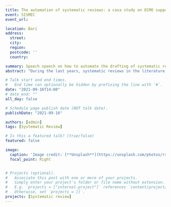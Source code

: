 ```yaml
---
title: The automation of systematic reviews: a casa study on ECMO support
event: SISMEC
event_url: 

location: Bari 
address:
  street: 
  city: 
  region: 
  postcode: ''
  country: 

summary: Speech speech on how to automate the drafting of systematic reviews
abstract: "During the last years, systematic reviews in the literature have increased exponentially. For this reason it is necessary to identify and validate methods that can synthesize the evidence"

# Talk start and end times.
#   End time can optionally be hidden by prefixing the line with `#`.
date: "2021-09-16T14:00"
# date_end: ""
all_day: false

# Schedule page publish date (NOT talk date).
publishDate: "2021-09-16"

authors: [admin]
tags: [Systematic Review]

# Is this a featured talk? (true/false)
featured: false

image:
  caption: 'Image credit: [**Unsplash**](https://unsplash.com/photos/rxpThOwuVgE)'
  focal_point: Right


# Projects (optional).
#   Associate this post with one or more of your projects.
#   Simply enter your project's folder or file name without extension.
#   E.g. `projects = ["internal-project"]` references `content/project/deep-learning/index.md`.
#   Otherwise, set `projects = []`.
projects: [Systematic review]
---
```

